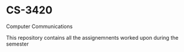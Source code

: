 # CS-3420
Computer Communications

This repository contains all the assignemnents worked upon during the semester

